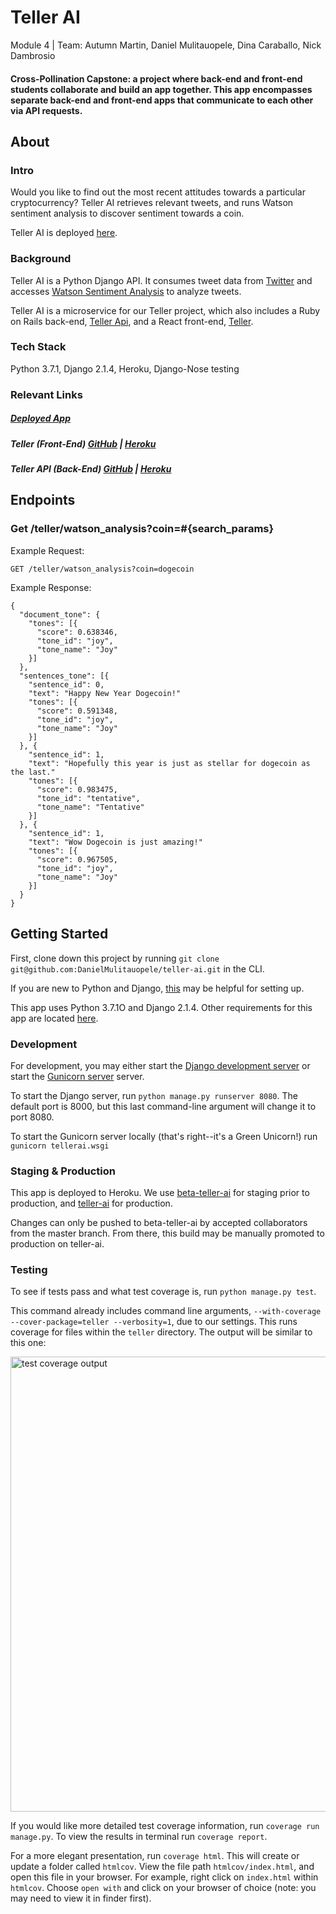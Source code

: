 # Teller AI
Module 4 | Team: Autumn Martin, Daniel Mulitauopele, Dina Caraballo, Nick Dambrosio
#### Cross-Pollination Capstone: a project where back-end and front-end students collaborate and build an app together. This app encompasses separate back-end and front-end apps that communicate to each other via API requests.

## About
### Intro
Would you like to find out the most recent attitudes towards a particular cryptocurrency? Teller AI retrieves relevant tweets, and runs Watson sentiment analysis to discover sentiment towards a coin.

Teller AI is deployed [here](https://teller-ai.herokuapp.com/).

### Background
Teller AI is a Python Django API. It consumes tweet data from [Twitter](https://developer.twitter.com/en/docs.html) and accesses [Watson Sentiment Analysis](https://console.bluemix.net/docs/services/tone-analyzer/index.html#about) to analyze tweets.

Teller AI is a microservice for our Teller project, which also includes a Ruby on Rails back-end, [Teller Api](https://teller-api.herokuapp.com/), and a React front-end, [Teller](https://teller-app.herokuapp.com/).

### Tech Stack
Python 3.7.1, Django 2.1.4, Heroku, Django-Nose testing

### Relevant Links
##### [Deployed App](https://teller-ai.herokuapp.com/)

##### Teller (Front-End) [GitHub](https://github.com/DanielMulitauopele/teller) | [Heroku](https://teller-app.herokuapp.com/)

##### Teller API (Back-End) [GitHub](https://github.com/DanielMulitauopele/teller-api) | [Heroku](https://teller-api.herokuapp.com/)

## Endpoints

### Get **/teller/watson_analysis?coin=#{search_params}**

Example Request:
```
GET /teller/watson_analysis?coin=dogecoin
```

Example Response:
```
{
  "document_tone": {
    "tones": [{
      "score": 0.638346,
      "tone_id": "joy",
      "tone_name": "Joy"
    }]
  },
  "sentences_tone": [{
    "sentence_id": 0,
    "text": "Happy New Year Dogecoin!"
    "tones": [{
      "score": 0.591348,
      "tone_id": "joy",
      "tone_name": "Joy"
    }]
  }, {
    "sentence_id": 1,
    "text": "Hopefully this year is just as stellar for dogecoin as the last."
    "tones": [{
      "score": 0.983475,
      "tone_id": "tentative",
      "tone_name": "Tentative"
    }]
  }, {
    "sentence_id": 1,
    "text": "Wow Dogecoin is just amazing!"
    "tones": [{
      "score": 0.967505,
      "tone_id": "joy",
      "tone_name": "Joy"
    }]
  }
}
```

## Getting Started

First, clone down this project by running `git clone git@github.com:DanielMulitauopele/teller-ai.git` in the CLI.

If you are new to Python and Django, [this](https://realpython.com/django-setup/) may be helpful for setting up.

This app uses Python 3.7.1O and Django 2.1.4. Other requirements for this app are located [here](https://github.com/DanielMulitauopele/teller-ai/blob/master/requirements.txt).

### Development
For development, you may either start the [Django development server](https://docs.djangoproject.com/en/2.1/intro/tutorial01/) or start the [Gunicorn server](https://github.com/benoitc/gunicorn) server.

To start the Django server, run `python manage.py runserver 8080`. The default port is 8000, but this last command-line argument will change it to port 8080.

To start the Gunicorn server locally (that's right--it's a Green Unicorn!) run `gunicorn tellerai.wsgi`

### Staging & Production
This app is deployed to Heroku. We use [beta-teller-ai](https://beta-teller-ai.herokuapp.com/) for staging prior to production, and [teller-ai](https://teller-ai.herokuapp.com/) for production.

Changes can only be pushed to beta-teller-ai by accepted collaborators from the master branch. From there, this build may be manually promoted to production on teller-ai.

### Testing
To see if tests pass and what test coverage is, run `python manage.py test`.

This command already includes command line arguments, `--with-coverage --cover-package=teller --verbosity=1`, due to our settings. This runs coverage for files within the `teller` directory. The output will be similar to this one:

<img width="728" alt="test coverage output" src="https://user-images.githubusercontent.com/36902512/50577839-5a4ec500-0dee-11e9-899d-97b7dc6dab2e.png">

If you would like more detailed test coverage information, run `coverage run manage.py`. To view the results in terminal run `coverage report`.

For a more elegant presentation, run `coverage html`. This will create or update a folder called `htmlcov`. View the file path `htmlcov/index.html`, and open this file in your browser. For example, right click on `index.html` within `htmlcov`. Choose `open with` and click on your browser of choice (note: you may need to view it in finder first).
